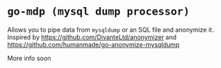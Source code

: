 # `go-mdp (mysql dump processor)`

Allows you to pipe data from `mysqldump` or an SQL file and anonymize it. Inspired by https://github.com/DivanteLtd/anonymizer and https://github.com/humanmade/go-anonymize-mysqldump

More info soon